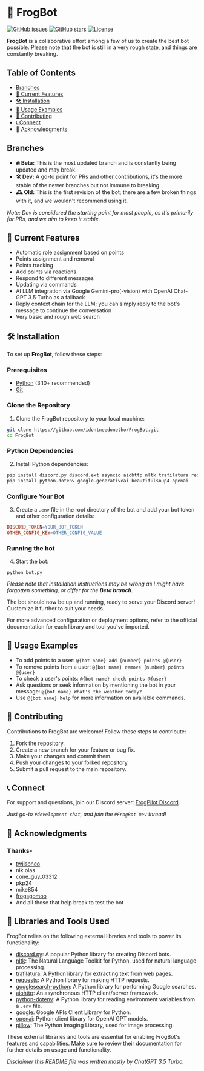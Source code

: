 # 🐸 FrogBot

[![GitHub issues](https://img.shields.io/github/issues/idontneedonetho/FrogBot)](https://github.com/idontneedonetho/FrogBot/issues)
[![GitHub stars](https://img.shields.io/github/stars/idontneedonetho/FrogBot)](https://github.com/idontneedonetho/FrogBot/stargazers)
[![License](https://img.shields.io/github/license/idontneedonetho/FrogBot)](https://github.com/idontneedonetho/FrogBot/blob/main/LICENSE)

**FrogBot** is a collaborative effort among a few of us to create the best bot possible. Please note that the bot is still in a very rough state, and things are constantly breaking.

## Table of Contents
- [Branches](#branches)
- [🚀 Current Features](#-current-features)
- [🛠️ Installation](#%EF%B8%8F-installation)
- [💬 Usage Examples](#-usage-examples)
- [🤝 Contributing](#-contributing)
- [📞 Connect](#-connect)
- [🙌 Acknowledgments](#-acknowledgments)

## Branches
- **🔥 Beta:** This is the most updated branch and is constantly being updated and may break.
- **🛠️ Dev:** A go-to point for PRs and other contributions, it's the more stable of the newer branches but not immune to breaking.
- **🕰️ Old:** This is the first revision of the bot; there are a few broken things with it, and we wouldn't recommend using it.

*Note: Dev is considered the starting point for most people, as it's primarily for PRs, and we aim to keep it stable.*

## 🚀 Current Features
- Automatic role assignment based on points
- Points assignment and removal
- Points tracking
- Add points via reactions
- Respond to different messages
- Updating via commands
- AI LLM integration via Google Gemini-pro(-vision) with OpenAI Chat-GPT 3.5 Turbo as a fallback
- Reply context chain for the LLM; you can simply reply to the bot's message to continue the conversation
- Very basic and rough web search

## 🛠️ Installation
To set up **FrogBot**, follow these steps:

### Prerequisites
- [Python](https://www.python.org/downloads/) (3.10+ recommended)
- [Git](https://git-scm.com/downloads)

### Clone the Repository
1. Clone the FrogBot repository to your local machine:
```bash
git clone https://github.com/idontneedonetho/FrogBot.git
cd FrogBot
```
### Python Dependencies
2. Install Python dependencies:
```bash
pip install discord.py discord.ext asyncio aiohttp nltk trafilatura requests
pip install python-dotenv google-generativeai beautifulsoup4 openai
```
### Configure Your Bot
3. Create a `.env` file in the root directory of the bot and add your bot token and other configuration details:
```makefile
DISCORD_TOKEN=YOUR_BOT_TOKEN
OTHER_CONFIG_KEY=OTHER_CONFIG_VALUE
```
### Running the bot
4. Start the bot:
```
python bot.py
```
*Please note that installation instructions may be wrong as I might have forgotten something, or differ for the **Beta branch**.*

The bot should now be up and running, ready to serve your Discord server! Customize it further to suit your needs.

For more advanced configuration or deployment options, refer to the official documentation for each library and tool you've imported.

## 💬 Usage Examples
- To add points to a user: `@{bot name} add {number} points @{user}`
- To remove points from a user: `@{bot name} remove {number} points @{user}`
- To check a user's points: `@{bot name} check points @{user}`
- Ask questions or seek information by mentioning the bot in your message: `@{bot name} What's the weather today?`
- Use `@{bot name} help` for more information on available commands.

## 🤝 Contributing
Contributions to FrogBot are welcome! Follow these steps to contribute:
1. Fork the repository.
2. Create a new branch for your feature or bug fix.
3. Make your changes and commit them.
4. Push your changes to your forked repository.
5. Submit a pull request to the main repository.

## 📞 Connect
For support and questions, join our Discord server: [FrogPilot Discord](https://l.linklyhq.com/l/1t3Il).

*Just go-to `#development-chat`, and join the `#FrogBot Dev` thread!*

## 🙌 Acknowledgments
### Thanks-
- [twilsonco](https://github.com/twilsonco)
- nik.olas
- cone_guy_03312
- pkp24
- mike854
- [frogsgomoo](https://github.com/FrogAi)
- And all those that help break to test the bot

## 🙌 Libraries and Tools Used
FrogBot relies on the following external libraries and tools to power its functionality:

- [discord.py](https://pypi.org/project/discord.py/): A popular Python library for creating Discord bots.
- [nltk](https://www.nltk.org/): The Natural Language Toolkit for Python, used for natural language processing.
- [trafilatura](https://pypi.org/project/trafilatura/): A Python library for extracting text from web pages.
- [requests](https://pypi.org/project/requests/): A Python library for making HTTP requests.
- [googlesearch-python](https://pypi.org/project/googlesearch-python/): A Python library for performing Google searches.
- [aiohttp](https://docs.aiohttp.org/): An asynchronous HTTP client/server framework.
- [python-dotenv](https://pypi.org/project/python-dotenv/): A Python library for reading environment variables from a `.env` file.
- [google](https://github.com/googleapis/google-api-python-client): Google APIs Client Library for Python.
- [openai](https://pypi.org/project/openai/): Python client library for OpenAI GPT models.
- [pillow](https://pypi.org/project/Pillow/): The Python Imaging Library, used for image processing.

These external libraries and tools are essential for enabling FrogBot's features and capabilities. Make sure to review their documentation for further details on usage and functionality.

*Disclaimer this README file was written mostly by ChatGPT 3.5 Turbo.*
